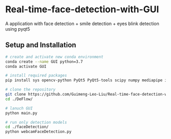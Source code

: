 # Real-time-face-detection-with-GUI
A application with face detection + smile detection + eyes blink detection using pyqt5

## Setup and Installation
```bash
# create and activate new conda environment
conda create --name GUI python=3.7
conda activate GUI

# install required packages
pip install sys opencv-python PyQt5 PyQt5-tools scipy numpy mediapipe imutils cmake boost dlib

# clone the repository
git clone https://github.com/Guimeng-Leo-Liu/Real-time-face-detection-with-GUI.git
cd ./DeFlow/
```

```bash
# lanuch GUI
python main.py

# run only detection models
cd ./faceDetection/
python webcamFaceDetection.py
```
